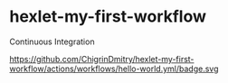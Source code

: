 # hexlet-my-first-workflow
Continuous Integration 

https://github.com/ChigrinDmitry/hexlet-my-first-workflow/actions/workflows/hello-world.yml/badge.svg

